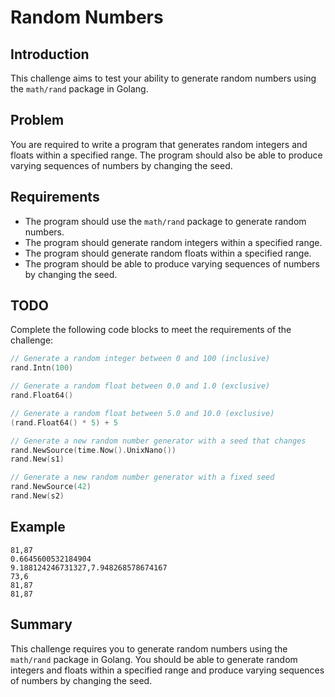# Random Numbers

## Introduction
This challenge aims to test your ability to generate random numbers using the `math/rand` package in Golang.

## Problem
You are required to write a program that generates random integers and floats within a specified range. The program should also be able to produce varying sequences of numbers by changing the seed.

## Requirements
- The program should use the `math/rand` package to generate random numbers.
- The program should generate random integers within a specified range.
- The program should generate random floats within a specified range.
- The program should be able to produce varying sequences of numbers by changing the seed.

## TODO
Complete the following code blocks to meet the requirements of the challenge:

```go
// Generate a random integer between 0 and 100 (inclusive)
rand.Intn(100)

// Generate a random float between 0.0 and 1.0 (exclusive)
rand.Float64()

// Generate a random float between 5.0 and 10.0 (exclusive)
(rand.Float64() * 5) + 5

// Generate a new random number generator with a seed that changes
rand.NewSource(time.Now().UnixNano())
rand.New(s1)

// Generate a new random number generator with a fixed seed
rand.NewSource(42)
rand.New(s2)
```

## Example
```
81,87
0.6645600532184904
9.188124246731327,7.948268578674167
73,6
81,87
81,87
```

## Summary
This challenge requires you to generate random numbers using the `math/rand` package in Golang. You should be able to generate random integers and floats within a specified range and produce varying sequences of numbers by changing the seed.